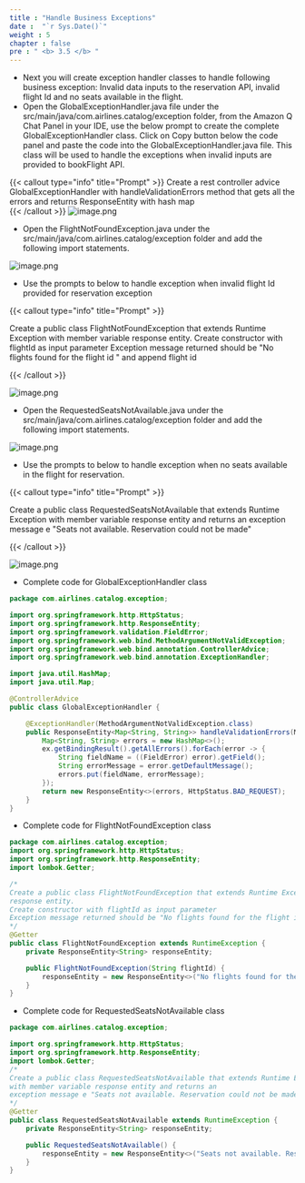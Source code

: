 ```yaml
---
title : "Handle Business Exceptions"
date :  "`r Sys.Date()`" 
weight : 5
chapter : false
pre : " <b> 3.5 </b> "
---
```


- Next you will create exception handler classes to handle following business exception: Invalid data inputs to the reservation API, invalid flight Id and no seats available in the flight.
- Open the GlobalExceptionHandler.java file under the src/main/java/com.airlines.catalog/exception folder, from the Amazon Q Chat Panel in your IDE, use the below prompt to create the complete GlobalExceptionHandler class. Click on Copy button below the code panel and paste the code into the GlobalExceptionHandler.java file. This class will be used to handle the exceptions when invalid inputs are provided to bookFlight API.

{{< callout type="info" title="Prompt" >}}
Create a rest controller advice GlobalExceptionHandler with handleValidationErrors method that gets all the errors and returns ResponseEntity with hash map   
{{< /callout >}}
![image.png](/images/module_2/bussiness_exception/image.png)

- Open the FlightNotFoundException.java under the src/main/java/com.airlines.catalog/exception folder and add the following import statements.

![image.png](/images/module_2/bussiness_exception/image_1.png)

- Use the prompts to below to handle exception when invalid flight Id provided for reservation exception

{{< callout type="info" title="Prompt" >}}

Create a public class FlightNotFoundException that extends Runtime Exception with member variable response entity.
Create constructor with flightId as input parameter
Exception message returned should be "No flights found for the flight id " and append flight id

{{< /callout >}}

![image.png](/images/module_2/bussiness_exception/image_2.png)

- Open the RequestedSeatsNotAvailable.java under the src/main/java/com.airlines.catalog/exception folder and add the following import statements.

![image.png](/images/module_2/bussiness_exception/image_3.png)

- Use the prompts to below to handle exception when no seats available in the flight for reservation.

{{< callout type="info" title="Prompt" >}}

Create a public class RequestedSeatsNotAvailable that extends Runtime Exception with member variable response entity and returns an exception message e "Seats not available. Reservation could not be made"

{{< /callout >}}

![image.png](/images/module_2/bussiness_exception/image_4.png)

- Complete code for GlobalExceptionHandler class
```java
package com.airlines.catalog.exception;

import org.springframework.http.HttpStatus;
import org.springframework.http.ResponseEntity;
import org.springframework.validation.FieldError;
import org.springframework.web.bind.MethodArgumentNotValidException;
import org.springframework.web.bind.annotation.ControllerAdvice;
import org.springframework.web.bind.annotation.ExceptionHandler;

import java.util.HashMap;
import java.util.Map;

@ControllerAdvice
public class GlobalExceptionHandler {

    @ExceptionHandler(MethodArgumentNotValidException.class)
    public ResponseEntity<Map<String, String>> handleValidationErrors(MethodArgumentNotValidException ex) {
        Map<String, String> errors = new HashMap<>();
        ex.getBindingResult().getAllErrors().forEach(error -> {
            String fieldName = ((FieldError) error).getField();
            String errorMessage = error.getDefaultMessage();
            errors.put(fieldName, errorMessage);
        });
        return new ResponseEntity<>(errors, HttpStatus.BAD_REQUEST);
    }
}
```

- Complete code for FlightNotFoundException class

```java
package com.airlines.catalog.exception;
import org.springframework.http.HttpStatus;
import org.springframework.http.ResponseEntity;
import lombok.Getter;

/*
Create a public class FlightNotFoundException that extends Runtime Exception with member variable
response entity.
Create constructor with flightId as input parameter
Exception message returned should be "No flights found for the flight id " and append flight id
*/
@Getter
public class FlightNotFoundException extends RuntimeException {
    private ResponseEntity<String> responseEntity;

    public FlightNotFoundException(String flightId) {
        responseEntity = new ResponseEntity<>("No flights found for the flight id " + flightId, HttpStatus.BAD_REQUEST);
    }
}
```

- Complete code for RequestedSeatsNotAvailable class

```java
package com.airlines.catalog.exception;

import org.springframework.http.HttpStatus;
import org.springframework.http.ResponseEntity;
import lombok.Getter;
/*
Create a public class RequestedSeatsNotAvailable that extends Runtime Exception
with member variable response entity and returns an
exception message e "Seats not available. Reservation could not be made"
*/
@Getter
public class RequestedSeatsNotAvailable extends RuntimeException {
    private ResponseEntity<String> responseEntity;

    public RequestedSeatsNotAvailable() {
        responseEntity = new ResponseEntity<>("Seats not available. Reservation could not be made", HttpStatus.BAD_REQUEST);
    }
}
```